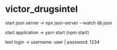 # victor_drugsintel

start json server ->
npx json-server --watch db.json

start application ->
yarn start (npm start)


test login  ->
username: user |
password: 1234
